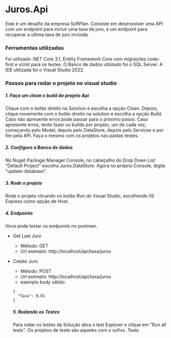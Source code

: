 # Juros.Api
Este é um desafio da empresa SoftPlan. Consiste em desenvolver uma API com um endpoint para incluir uma taxa de juro, e um endpoint para recuperar a ultima taxa de juro incluída.

### Ferramentas utilizadas
Foi utilizado .NET Core 3.1, Enitity Framework Core com migrações code-first e xUnit para os testes. 
O Banco de dados utilizado foi o SQL Server. A IDE utilizada foi o Visual Studio 2022.

### Passos para rodar o projeto no visual studio
##### 1. Faça um clean e build do projeto Api
Clique com o botão direito na Solution e escolha a opção Clean. Depois, clique novamente com o botão direito na solution e escolha a opção Build. Caso não apresente erros pode passar para o próximo passo. Caso apresente erros, tente fazer os builds por projeto, um de cada vez, começando pelo Model, depois pelo DataStore, depois pelo Services e por fim pela API. Faça o mesmo com os projetos nas pastas testes.

##### 2. Configure o Banco de dados
No Nuget Package Manager Console, no cabeçalho do Drop Down List "Default Project" escolha Juros.DataStore. Agora no próprio Console, digite "update-database".

##### 3. Rode o projeto
Rode o projeto clicando no botão Run do Visual Studio, escolhendo IIS Express como opção de Host.

##### 4. Endpoints
Voce pode testar os endpoints no postman.
* Get Last Juro
  * Método: GET
  * Url exemplo: http://localhost/api/taxa/juros
* Create Juro
  * Método: POST
  * Url exemplo: http://localhost/api/taxa/juros
  * exemplo body válido: 
  ```
  {
    "Taxa": 0.01
  }
  ```
  
  ##### 5. Rodando os Testes
  Para rodar os testes da Solução abra o test Explorer e clique em "Run all tests". Os projetos de teste são aqueles com o sufixo .Tests
  
